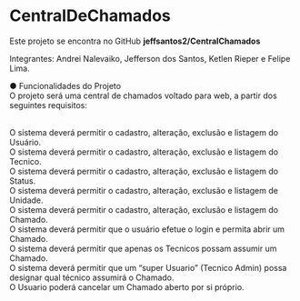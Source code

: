 # CentralDeChamados
Este projeto se encontra no GitHub <b>jeffsantos2/CentralChamados</b><br>

Integrantes: Andrei Nalevaiko, Jefferson dos Santos, Ketlen Rieper e Felipe Lima. <br>

●	Funcionalidades do Projeto <br>
O projeto será uma central de chamados voltado para web, a partir dos seguintes requisitos:<br><br>

O sistema deverá permitir o cadastro, alteração, exclusão e listagem do Usuário.<br>
O sistema deverá permitir o cadastro, alteração, exclusão e listagem do Tecnico.<br>
O sistema deverá permitir o cadastro, alteração, exclusão e listagem do Status.<br>
O sistema deverá permitir o cadastro, alteração, exclusão e listagem de Unidade.<br>
O sistema deverá permitir o cadastro, alteração, exclusão e listagem do Chamado.<br>
O sistema deverá permitir que o usuário efetue o login e permita abrir um Chamado.<br>
O sistema deverá permitir que apenas os Tecnicos possam assumir um Chamado.<br>
O sistema deverá permitir que um “super Usuario” (Tecnico Admin) possa designar qual técnico assumirá o Chamado.<br>
O Usuario poderá cancelar um Chamado aberto por si próprio.<br>
